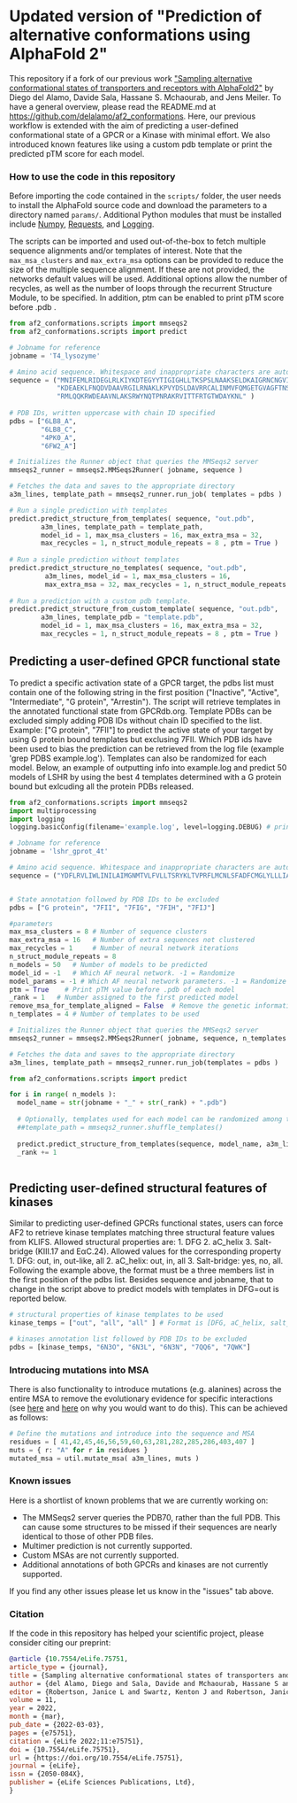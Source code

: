 # Updated version of "Prediction of alternative conformations using AlphaFold 2"

This repository if a fork of our previous work ["Sampling alternative conformational states of transporters and receptors with AlphaFold2"](https://elifesciences.org/articles/75751) by Diego del Alamo, Davide Sala, Hassane S. Mchaourab, and Jens Meiler. To have a general overview, please read the README.md at https://github.com/delalamo/af2_conformations. Here, our previous workflow is extended with the aim of predicting a user-defined conformational state of a GPCR or a Kinase with minimal effort. We also introduced known features like using a custom pdb template or print the predicted pTM score for each model.

### How to use the code in this repository

Before importing the code contained in the `scripts/` folder, the user needs to install the AlphaFold source code and download the parameters to a directory named `params/`. Additional Python modules that must be installed include [Numpy](https://numpy.org/), [Requests](https://docs.python-requests.org/en/latest/), and [Logging](https://abseil.io/docs/python/guides/logging).

The scripts can be imported and used out-of-the-box to fetch multiple sequence alignments and/or templates of interest. Note that the `max_msa_clusters` and `max_extra_msa` options can be provided to reduce the size of the multiple sequence alignment. If these are not provided, the networks default values will be used. Additional options allow the number of recycles, as well as the number of loops through the recurrent Structure Module, to be specified. In addition, ptm can be enabled to print pTM score before .pdb . 

```python
from af2_conformations.scripts import mmseqs2
from af2_conformations.scripts import predict

# Jobname for reference
jobname = 'T4_lysozyme'

# Amino acid sequence. Whitespace and inappropriate characters are automatically removed
sequence = ("MNIFEMLRIDEGLRLKIYKDTEGYYTIGIGHLLTKSPSLNAAKSELDKAIGRNCNGVIT"
            "KDEAEKLFNQDVDAAVRGILRNAKLKPVYDSLDAVRRCALINMVFQMGETGVAGFTNSL"
            "RMLQQKRWDEAAVNLAKSRWYNQTPNRAKRVITTFRTGTWDAYKNL" )
            
# PDB IDs, written uppercase with chain ID specified
pdbs = ["6LB8_A",
        "6LB8_C",
        "4PK0_A",
        "6FW2_A"]

# Initializes the Runner object that queries the MMSeqs2 server
mmseqs2_runner = mmseqs2.MMSeqs2Runner( jobname, sequence )

# Fetches the data and saves to the appropriate directory
a3m_lines, template_path = mmseqs2_runner.run_job( templates = pdbs )

# Run a single prediction with templates
predict.predict_structure_from_templates( sequence, "out.pdb",
        a3m_lines, template_path = template_path,
        model_id = 1, max_msa_clusters = 16, max_extra_msa = 32,
        max_recycles = 1, n_struct_module_repeats = 8 , ptm = True )
        
# Run a single prediction without templates 
predict.predict_structure_no_templates( sequence, "out.pdb",
         a3m_lines, model_id = 1, max_msa_clusters = 16,
         max_extra_msa = 32, max_recycles = 1, n_struct_module_repeats = 8, ptm = True )
         
# Run a prediction with a custom pdb template. 
predict.predict_structure_from_custom_template( sequence, "out.pdb",
        a3m_lines, template_pdb = "template.pdb",
        model_id = 1, max_msa_clusters = 16, max_extra_msa = 32,
        max_recycles = 1, n_struct_module_repeats = 8 , ptm = True )
```
## Predicting a user-defined GPCR functional state

To predict a specific activation state of a GPCR target, the pdbs list must contain one of the following string in the first position ("Inactive", "Active", "Intermediate", "G protein", "Arrestin"). The script will retrieve templates in the annotated functional state from GPCRdb.org. Template PDBs can be excluded simply adding PDB IDs without chain ID specified to the list. Example: ["G protein", "7FII"] to predict the active state of your target by using G protein bound templates but exclusing 7FII. Which PDB ids have been used to bias the prediction can be retrieved from the log file (example 'grep PDBS example.log'). 
Templates can also be randomized for each model. 
Below, an example of outputting info into example.log and predict 50 models of LSHR by using the best 4 templates determined with a G protein bound but exlcuding all the protein PDBs released.  

```python
from af2_conformations.scripts import mmseqs2
import multiprocessing
import logging
logging.basicConfig(filename='example.log', level=logging.DEBUG) # print log with debug level

# Jobname for reference
jobname = 'lshr_gprot_4t'

# Amino acid sequence. Whitespace and inappropriate characters are automatically removed
sequence = ("YDFLRVLIWLINILAIMGNMTVLFVLLTSRYKLTVPRFLMCNLSFADFCMGLYLLLIASVDSQTKGQYYNHAIDWQTGSGCSTAGFFTVFASELSVYTLTVITLERWHTITYAIHLDQKLRLRHAILIMLGGWLFSSLIAMLPLVGVSNYMKVSICFPMDVETTLSQVYILTILILNVVAFFIICACYIKIYFAVRNPELMATNKDTKIAKKMAILIFTDFTCMAPISFFAISAAFKVPLITVTNSKVLLVLFYPINSCANPFLYAIFTKTFQRDFFLLLSKFGCC")


# State annotation followed by PDB IDs to be excluded
pdbs = ["G protein", "7FII", "7FIG", "7FIH", "7FIJ"]

#parameters
max_msa_clusters = 8 # Number of sequence clusters
max_extra_msa = 16   # Number of extra sequences not clustered
max_recycles = 1     # Number of neural network iterations
n_struct_module_repeats = 8
n_models = 50   # Number of models to be predicted
model_id = -1   # Which AF neural network. -1 = Randomize
model_params = -1 # Which AF neural network parameters. -1 = Randomize
ptm = True    # Print pTM value before .pdb of each model
_rank = 1   # Number assigned to the first predicted model
remove_msa_for_template_aligned = False  # Remove the genetic information for regions already covered by templates. Copied from Heo L. et al., DOI: 10.1002/prot.26382.
n_templates = 4 # Number of templates to be used

# Initializes the Runner object that queries the MMSeqs2 server
mmseqs2_runner = mmseqs2.MMSeqs2Runner( jobname, sequence, n_templates = n_templates )

# Fetches the data and saves to the appropriate directory
a3m_lines, template_path = mmseqs2_runner.run_job(templates = pdbs )

from af2_conformations.scripts import predict

for i in range( n_models ):
  model_name = str(jobname + "_" + str(_rank) + ".pdb")
  
  # Optionally, templates used for each model can be randomized among the list of PDBs matching the functional state. Uncomment line below to enable templates randomization.
  ##template_path = mmseqs2_runner.shuffle_templates()
  
  predict.predict_structure_from_templates(sequence, model_name, a3m_lines, template_path=template_path,  model_id=model_id, max_msa_clusters=max_msa_clusters, max_extra_msa=max_extra_msa, max_recycles=max_recycles, n_struct_module_repeats=n_struct_module_repeats, ptm=ptm, remove_msa_for_template_aligned=remove_msa_for_template_aligned)
  _rank += 1
  
```

## Predicting user-defined structural features of kinases

Similar to predicting user-defined GPCRs functional states, users can force AF2 to retrieve kinase templates matching three structural feature values from KLIFS. Allowed structural properties are: 1. DFG 2. aC_helix 3. Salt-bridge (KIII.17 and EαC.24). Allowed values for the corresponding property 1. DFG: out, in, out-like, all 2. aC_helix: out, in, all 3. Salt-bridge: yes, no, all. Following the example above, the format must be a three members list in the first position of the pdbs list. Besides sequence and jobname, that to change in the script above to predict models with templates in DFG=out is reported below.

```python
# structural properties of kinase templates to be used
kinase_temps = ["out", "all", "all" ] # Format is [DFG, aC_helix, salt_bridge]

# kinases annotation list followed by PDB IDs to be excluded
pdbs = [kinase_temps, "6N3O", "6N3L", "6N3N", "7QQ6", "7QWK"]
```
### Introducing mutations into MSA

There is also functionality to introduce mutations (e.g. alanines) across the entire MSA to remove the evolutionary evidence for specific interactions (see [here](https://www.biorxiv.org/content/10.1101/2021.11.29.470469v1) and [here](https://twitter.com/sokrypton/status/1464748132852547591) on why you would want to do this). This can be achieved as follows:

```python
# Define the mutations and introduce into the sequence and MSA
residues = [ 41,42,45,46,56,59,60,63,281,282,285,286,403,407 ]
muts = { r: "A" for r in residues }
mutated_msa = util.mutate_msa( a3m_lines, muts )
```
### Known issues

Here is a shortlist of known problems that we are currently working on:
* The MMSeqs2 server queries the PDB70, rather than the full PDB. This can cause some structures to be missed if their sequences are nearly identical to those of other PDB files.
* Multimer prediction is not currently supported.
* Custom MSAs are not currently supported.
* Additional annotations of both GPCRs and kinases are not currently supported.

If you find any other issues please let us know in the "issues" tab above.

### Citation

If the code in this repository has helped your scientific project, please consider citing our preprint:

```bibtex
@article {10.7554/eLife.75751,
article_type = {journal},
title = {Sampling alternative conformational states of transporters and receptors with AlphaFold2},
author = {del Alamo, Diego and Sala, Davide and Mchaourab, Hassane S and Meiler, Jens},
editor = {Robertson, Janice L and Swartz, Kenton J and Robertson, Janice L},
volume = 11,
year = 2022,
month = {mar},
pub_date = {2022-03-03},
pages = {e75751},
citation = {eLife 2022;11:e75751},
doi = {10.7554/eLife.75751},
url = {https://doi.org/10.7554/eLife.75751},
journal = {eLife},
issn = {2050-084X},
publisher = {eLife Sciences Publications, Ltd},
}
```
